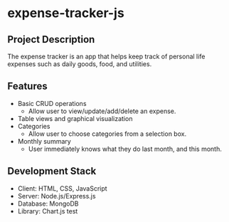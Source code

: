 # expense-tracker-js

## Project Description
The expense tracker is an app that helps keep track of personal life expenses such as daily goods, food, and utilities.

## Features
* Basic CRUD operations
  * Allow user to view/update/add/delete an expense.
* Table views and graphical visualization
* Categories
  * Allow user to choose categories from a selection box.
* Monthly summary
  * User immediately knows what they do last month, and this month.

## Development Stack
* Client: HTML, CSS, JavaScript
* Server: Node.js/Express.js
* Database: MongoDB
* Library: Chart.js
test
